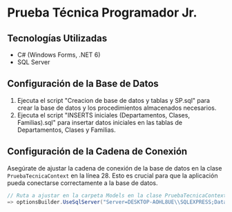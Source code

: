 # Prueba Técnica Programador Jr.

## Tecnologías Utilizadas

- C# (Windows Forms, .NET 6)
- SQL Server

## Configuración de la Base de Datos

1. Ejecuta el script "Creacion de base de datos y tablas y SP.sql" para crear la base de datos y los procedimientos almacenados necesarios.
2. Ejecuta el script "INSERTS iniciales (Departamentos, Clases, Familias).sql" para insertar datos iniciales en las tablas de Departamentos, Clases y Familias.

## Configuración de la Cadena de Conexión

Asegúrate de ajustar la cadena de conexión de la base de datos en la clase `PruebaTecnicaContext` en la línea 28. Esto es crucial para que la aplicación pueda conectarse correctamente a la base de datos.

```csharp
// Ruta a ajustar en la carpeta Models en la clase PruebaTecnicaContext, línea 28
=> optionsBuilder.UseSqlServer("Server=DESKTOP-AOHL8UE\\SQLEXPRESS;Database=PruebaTecnica;Trusted_Connection=True;TrustServerCertificate=True");
